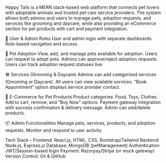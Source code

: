 Happy Tails is a MERN stack-based web platform that connects pet lovers with adoptable animals and trusted pet care service providers. The system allows both admins and users to manage pets, adoption requests, and services like grooming and daycare, while also providing an eCommerce section for pet products with cart and payment integration.

👥 User & Admin Roles
User and admin login with separate dashboards.
Role-based navigation and access.

🐶 Pet Adoption
View, add, and manage pets available for adoption.
Users can request to adopt pets.
Admins can approve/reject adoption requests.
Users can track adoption request statuses live.

🛠️ Services (Grooming & Daycare)
Admins can add categorized services (Grooming or Daycare).
All users can view available services.
“Book Appointment” option displays service provider contact.

🛒 E-Commerce for Pet Products
Product categories: Food, Toys, Clothes.
Add to cart, remove, and “Buy Now” options.
Payment gateway integration with success confirmation & delivery message.
Admin can add/delete products.

📦 Admin Functionalities
Manage pets, services, products, and adoption requests.
Monitor and respond to user activity.

Tech Stack -
Frontend: React.js, HTML, CSS, Bootstrap/Tailwind
Backend: Node.js, Express.js
Database: MongoDB (petManagement)
Authentication: JWT/Session-based login
Payment: Razorpay/Stripe (or mock gateway)
Version Control: Git & GitHub

